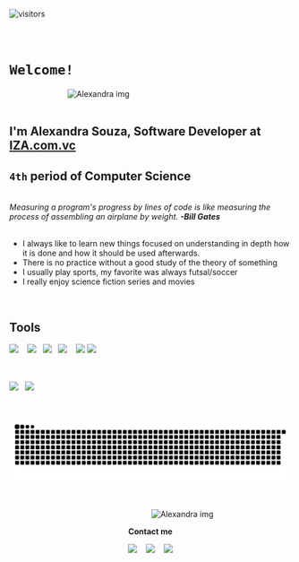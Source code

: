  ![visitors](http://estruyf-github.azurewebsites.net/api/VisitorHit?user=alexandrabsouz&repo=alexandrabsouz&countColorcountColor)
 <br><br><br>

# `Welcome!`

<img src="https://github.com/alexandrabsouz/img-git/blob/main/img/alexandra.png" min-width="400px" max-width="300px" width="400px" align="right" alt="Alexandra img">
<br><br>

## I'm Alexandra Souza, Software Developer at [IZA.com.vc](https://iza.com.vc/)
## `4th` period of Computer Science
<br> 
 <i>Measuring a program's progress by lines of code is like measuring the process of assembling an airplane by weight. <b>-Bill Gates</b></i>
<br>
<br>

- I always like to learn new things focused on understanding in depth how it is done and how it should be used afterwards.
- There is no practice without a good study of the theory of something
- I usually play sports, my favorite was always futsal/soccer
- I really enjoy science fiction series and movies 
<br>

## Tools 
<img width=40 src="https://github.com/alexandrabsouz/img-git/blob/main/icons/600_452871757.jpeg"></a> &nbsp;&nbsp;
<img src="https://github.com/alexandrabsouz/img/blob/main/icons/icon_python.png"></a>&nbsp;&nbsp;
<img src="https://github.com/alexandrabsouz/img/blob/main/icons/icon_js.png"></a>&nbsp;&nbsp; 
<img width=30 src="https://github.com/alexandrabsouz/img/blob/main/icons/icon_mysql.png"></a> &nbsp;&nbsp;
<img width=30 src="https://github.com/alexandrabsouz/img/blob/main/icons/icon_postgres.png"></a> 
<img width=30 src="https://github.com/alexandrabsouz/img/blob/main/icons/icon_AWS.png"></a>&nbsp;&nbsp;
 <br><br><br>

 
 <div>
 <a href="https://github.com/alexandrabsouz"></a>
     <img height="150em" src="https://github-readme-stats.vercel.app/api/top-langs/?username=alexandrabsouz&layout=compact&count_private=true&hide_border=true&theme=nightowl&show_icons=true"> &nbsp;
     <img height="150em" src="https://github-readme-streak-stats.herokuapp.com/?user=alexandrabsouz&hide_border=true&theme=nightowl&show_icons=true"/>
<div>
<br>
<br>

 ![Snake animation](https://github.com/alexandrabsouz/alexandrabsouz/blob/output/github-contribution-grid-snake.svg)

 <br>
 <br>
<img src="https://github.com/alexandrabsouz/img-git/blob/main/gifs/robozinho.gif" min-width="400px" max-width="150px" width="250px" align="right" alt="Alexandra img"><br>
 <p align="center"><b>Contact me</b></p>
<p align="center">
 <a href="https://www.instagram.com/alexandrabsouz/"><img width=35 src="https://cdn.worldvectorlogo.com/logos/instagram-2-1.svg"></a> &nbsp;&nbsp; <a href="https://www.linkedin.com/in/alexandrabsouz/"><img width=35 src="https://cdn.worldvectorlogo.com/logos/linkedin-icon.svg"></a> &nbsp;&nbsp; <a href="https://api.whatsapp.com/send?phone=5593984232497&text=Que%20bacana!%20%C3%89%20um%20prazer%20receber%20voc%C3%AA%20aqui%20no%20WhatsApp.%20Estou%20%C3%A0%20sua%20disposi%C3%A7%C3%A3o."><img width=35 src="https://cdn.worldvectorlogo.com/logos/whatsapp-symbol.svg"></a>  
</p>
 
 






